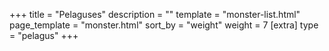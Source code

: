 +++
title = "Pelaguses"
description = ""
template = "monster-list.html"
page_template = "monster.html"
sort_by = "weight"
weight = 7
[extra]
type = "pelagus"
+++

